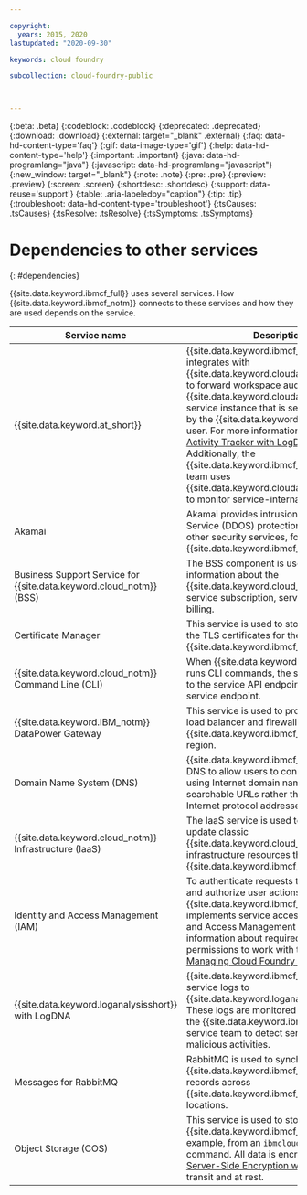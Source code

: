 ```yaml
---

copyright:
  years: 2015, 2020
lastupdated: "2020-09-30"

keywords: cloud foundry

subcollection: cloud-foundry-public



---
```



{:beta: .beta}
{:codeblock: .codeblock}
{:deprecated: .deprecated}
{:download: .download}
{:external: target="_blank" .external}
{:faq: data-hd-content-type='faq'}
{:gif: data-image-type='gif'}
{:help: data-hd-content-type='help'}
{:important: .important}
{:java: data-hd-programlang="java"}
{:javascript: data-hd-programlang="javascript"}
{:new_window: target="_blank"}
{:note: .note}
{:pre: .pre}
{:preview: .preview}
{:screen: .screen}
{:shortdesc: .shortdesc}
{:support: data-reuse='support'}
{:table: .aria-labeledby="caption"}
{:tip: .tip}
{:troubleshoot: data-hd-content-type='troubleshoot'}
{:tsCauses: .tsCauses}
{:tsResolve: .tsResolve}
{:tsSymptoms: .tsSymptoms}



# Dependencies to other services
{: #dependencies}

{{site.data.keyword.ibmcf_full}} uses several services.  How {{site.data.keyword.ibmcf_notm}} connects to these services and how they are used depends on the service. 

|Service name|Description|
|---------|--------------------|
|{{site.data.keyword.at_short}}|{{site.data.keyword.ibmcf_notm}} integrates with {{site.data.keyword.cloudaccesstrailshort}} to forward workspace audit events to the {{site.data.keyword.cloudaccesstrailshort}} service instance that is set up and owned by the {{site.data.keyword.ibmcf_notm}} user. For more information, see [IBM Cloud Activity Tracker with LogDNA events](/docs/cloud-foundry-public?topic=cloud-foundry-public-at-events). Additionally, the {{site.data.keyword.ibmcf_notm}} service team uses {{site.data.keyword.cloudaccesstrailshort}} to monitor service-internal audit events.|
|Akamai |Akamai provides intrusion and Denial-of-Service (DDOS) protection, as well as other security services, for {{site.data.keyword.ibmcf_notm}}.|
|Business Support Service for {{site.data.keyword.cloud_notm}} (BSS)| The BSS component is used to access information about the {{site.data.keyword.cloud_notm}} account, service subscription, service usage, and billing.|
|Certificate Manager|This service is used to store and manage the TLS certificates for the {{site.data.keyword.ibmcf_notm}} domains.|
|{{site.data.keyword.cloud_notm}} Command Line (CLI)|When {{site.data.keyword.ibmcf_notm}} runs CLI commands, the service connects to the service API endpoint over the public service endpoint.|
|{{site.data.keyword.IBM_notm}} DataPower Gateway|This service is used to provide the global load balancer and firewall for {{site.data.keyword.ibmcf_notm}} in a region.|
|Domain Name System (DNS) |{{site.data.keyword.ibmcf_notm}} uses DNS to allow users to connect to apps using Internet domain names and searchable URLs rather than numerical Internet protocol addresses. |
|{{site.data.keyword.cloud_notm}} Infrastructure (IaaS)|The IaaS service is used to provision and update classic {{site.data.keyword.cloud_notm}} infrastructure resources that are used by {{site.data.keyword.ibmcf_notm}}.|
|Identity and Access Management (IAM)| To authenticate requests to the service and authorize user actions, {{site.data.keyword.ibmcf_notm}} implements service access roles in Identity and Access Management (IAM). For more information about required IAM permissions to work with the service, see [Managing Cloud Foundry access](/docs/cloud-foundry-public?topic=account-mngcf).|
|{{site.data.keyword.loganalysisshort}} with LogDNA|{{site.data.keyword.ibmcf_notm}} sends service logs to {{site.data.keyword.loganalysisfull_notm}}. These logs are monitored and analyzed by the {{site.data.keyword.ibmcf_notm}} service team to detect service issues and malicious activities.|
|Messages for RabbitMQ|RabbitMQ is used to synchronize {{site.data.keyword.ibmcf_notm}} user records across {{site.data.keyword.ibmcf_notm}} locations.|
|Object Storage (COS)|This service is used to store data used by {{site.data.keyword.ibmcf_notm}}; for example, from an `ibmcloud cf push` command. All data is encrypted by using [Server-Side Encryption with Key Protect](/docs/cloud-object-storage?topic=cloud-object-storage-encryption#encryption-kp) in transit and at rest.|

